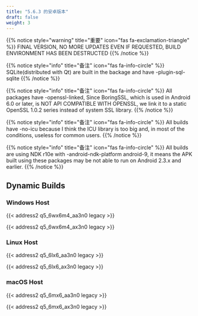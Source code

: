 ```yaml
---
title: "5.6.3 的安卓版本"
draft: false
weight: 3
---
```


{{% notice style="warning" title="重要" icon="fas fa-exclamation-triangle" %}}
FINAL VERSION, NO MORE UPDATES EVEN IF REQUESTED, BUILD ENVIRONMENT HAS BEEN DESTRUCTED
{{% /notice %}}

{{% notice style="info" title="备注"  icon="fas fa-info-circle" %}}
SQLite(distributed with Qt) are built in the backage and have -plugin-sql-sqlite
{{% /notice %}}

{{% notice style="info" title="备注"  icon="fas fa-info-circle" %}}
All packages have -openssl-linked, Since BoringSSL, which is used in Android 6.0 or later, is NOT API COMPATIBLE WITH OPENSSL, we link it to a static OpenSSL 1.0.2 series instead of system SSL library.
{{% /notice %}}

{{% notice style="info" title="备注"  icon="fas fa-info-circle" %}}
All builds have -no-icu because I think the ICU library is too big and, in most of the conditions, useless for common users.
{{% /notice %}}

{{% notice style="info" title="备注"  icon="fas fa-info-circle" %}}
All builds are using NDK r10e with -android-ndk-platform android-9, it means the APK built using these packages may be not able to run on Android 2.3.x and earlier.
{{% /notice %}}

## Dynamic Builds

### Windows Host

{{< address2 q5_6wx6m4_aa3n0 legacy >}}

{{< address2 q5_6wx6m4_ax3n0 legacy >}}

### Linux Host

{{< address2 q5_6lx6_aa3n0 legacy >}}

{{< address2 q5_6lx6_ax3n0 legacy >}}

### macOS Host

{{< address2 q5_6mx6_aa3n0 legacy >}}

{{< address2 q5_6mx6_ax3n0 legacy >}}
